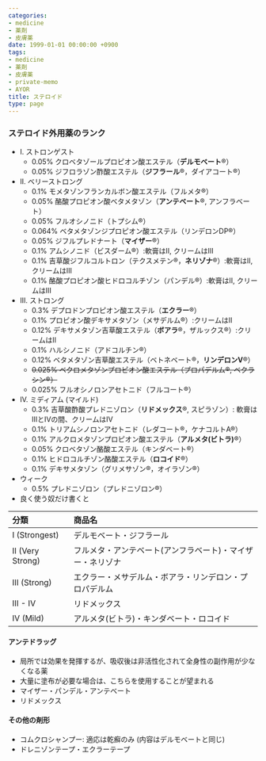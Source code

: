 ```yaml
---
categories:
- medicine
- 薬剤
- 皮膚薬
date: 1999-01-01 00:00:00 +0900
tags:
- medicine
- 薬剤
- 皮膚薬
- private-memo
- AYOR
title: ステロイド
type: page
---
```


### ステロイド外用薬のランク

- I. ストロンゲスト
  - 0.05% クロベタゾールプロピオン酸エステル（**デルモベート**®）
  - 0.05% ジフロラゾン酢酸エステル（**ジフラール**®，ダイアコート®）
- II\. ベリーストロング
  - 0.1% モメタゾンフランカルボン酸エステル（フルメタ®）
  - 0.05% 酪酸プロピオン酸ベタメタゾン（**アンテベート**®,
        アンフラベート）
  - 0.05% フルオシノニド（トプシム®）
  - 0.064% ベタメタゾンジプロピオン酸エステル（リンデロンDP®）
  - 0.05% ジフルプレドナート（**マイザー**®）
  - 0.1% アムシノニド（ビスダーム®）:軟膏はII, クリームはIII
  - 0.1%
        吉草酸ジフルコルトロン（テクスメテン®，**ネリゾナ**®）:軟膏はII,
        クリームはIII
  - 0.1% 酪酸プロピオン酸ヒドロコルチゾン（パンデル®）:軟膏はII,
        クリームはIII
- III\. ストロング
  - 0.3% デプロドンプロピオン酸エステル（**エクラー**®）
  - 0.1% プロピオン酸デキサメタゾン（メサデルム®）:クリームはII
  - 0.12%
        デキサメタゾン吉草酸エステル（**ボアラ**®，ザルックス®）:クリームはII
  - 0.1% ハルシノニド（アドコルチン®）
  - 0.12%
        ベタメタゾン吉草酸エステル（ベトネベート®，**リンデロンV**®）
  - ~~0.025% ベクロメタゾンプロピオン酸エステル（プロパデルム®,
        ベクラシン®）~~
  - 0.025% フルオシノロンアセトニド（フルコート®）
- IV\. ミディアム (マイルド)
  - 0.3% 吉草酸酢酸プレドニゾロン（**リドメックス**®, スピラゾン）:
        軟膏はIIIとIVの間、クリームはIV
  - 0.1% トリアムシノロンアセトニド（レダコート®，ケナコルトA®）
  - 0.1%
        アルクロメタゾンプロピオン酸エステル（**アルメタ(ビトラ)**®）
  - 0.05% クロベタゾン酪酸エステル（キンダベート®）
  - 0.1% ヒドロコルチゾン酪酸エステル（**ロコイド**®）
  - 0.1% デキサメタゾン（グリメサゾン®，オイラゾン®）
- ウィーク
  - 0.5% プレドニゾロン（プレドニゾロン®）
- 良く使う奴だけ書くと

|分類|商品名|
|:----|:----|
|I (Strongest)|デルモベート・ジフラール|
|II (Very Strong)|フルメタ・アンテベート(アンフラベート)・マイザー・ネリゾナ|
|III (Strong)|エクラー・メサデルム・ボアラ・リンデロン・プロパデルム|
|III - IV|リドメックス|
|IV (Mild)|アルメタ(ビトラ)・キンダベート・ロコイド|

#### アンテドラッグ

- 局所では効果を発揮するが、吸収後は非活性化されて全身性の副作用が少なくなる薬
- 大量に塗布が必要な場合は、こちらを使用することが望まれる
- マイザー・パンデル・アンテベート
- リドメックス

#### その他の剤形

- コムクロシャンプー: 適応は乾癬のみ (内容はデルモベートと同じ)
- ドレニゾンテープ・エクラーテープ

